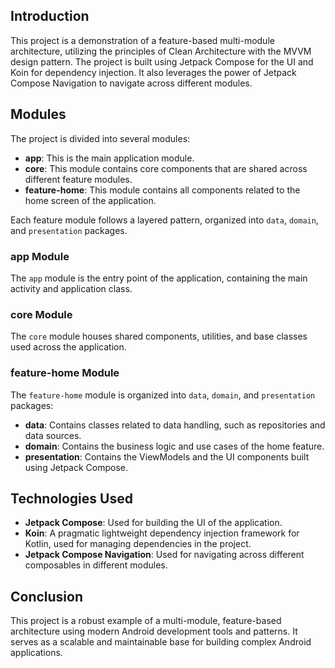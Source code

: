 
## Introduction

This project is a demonstration of a feature-based multi-module architecture, 
utilizing the principles of Clean Architecture with the MVVM design pattern. 
The project is built using Jetpack Compose for the UI and Koin for dependency injection. 
It also leverages the power of Jetpack Compose Navigation to navigate across different modules.

## Modules

The project is divided into several modules:

- **app**: This is the main application module.
- **core**: This module contains core components that are shared across different feature modules.
- **feature-home**: This module contains all components related to the home screen of the application.

Each feature module follows a layered pattern, organized into `data`, `domain`, and `presentation` packages.

### app Module

The `app` module is the entry point of the application, containing the main activity and application class.

### core Module

The `core` module houses shared components, utilities, and base classes used across the application.

### feature-home Module

The `feature-home` module is organized into `data`, `domain`, and `presentation` packages:

- **data**: Contains classes related to data handling, such as repositories and data sources.
- **domain**: Contains the business logic and use cases of the home feature.
- **presentation**: Contains the ViewModels and the UI components built using Jetpack Compose.

## Technologies Used

- **Jetpack Compose**: Used for building the UI of the application.
- **Koin**: A pragmatic lightweight dependency injection framework for Kotlin, used for managing dependencies in the project.
- **Jetpack Compose Navigation**: Used for navigating across different composables in different modules.

## Conclusion

This project is a robust example of a multi-module, feature-based architecture using modern Android development tools and patterns. It serves as a scalable and maintainable base for building complex Android applications.
